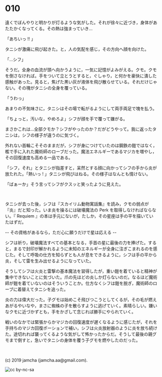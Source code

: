 

# 010

遠くでぼんやりと明かりが灯るような気がした。それが徐々に近づき，身体があたたかくなってくる。その熱は強まっていき…

「あちいっ !! 」

タニシが激痛に飛び起きた。と，人の気配を感じ，その方向へ顔を向けた。

「…シフ」

そうだ。全身の血流が頭へ向かうように，一気に記憶がよみがえる。クモ。クモを倒さなければ。手をついて立とうとすると，ぐしゃり，と何かを豪快に潰した感触があった。見ると，焦げた黒い灰が液体を飛び散らせている。それだけじゃない。その塊がタニシの全身を覆っている。

「うわっ」

あまりの不気味さに，タニシはその場で転がるようにして両手両足で塊を払う。

「ちょっと，汚いな，やめろよ」シフが顔を手で覆って嫌がる。

まさかこれは…全部クモか？シフがやったのか？だがどうやって。我に返ったタニシは，シフの様子が違うのに気づく。

外れない首輪こそそのままだが，シフが身につけていたのは鋼鉄の鎧ではなく，檻で手に入れた魔術師のローブだった。魔法エネルギーであるマジカを増やし，その回復速度も高める一品である。

「シフ，それ」とタニシが指差すと，呆然とする顔に向かってシフの手から炎が放たれた。「熱いっ ! 」タニシが飛びはねる。その様子はなんとも情けない。

「ばぁーか」そう言ってシフがクスッと笑ったように見えた。

<br>

タニシが去った後，シフは『スカイリム動物寓話集』を読み，クモの弱点が『炎』だと知った。いま炎を操るには破壊魔法の Perk を取得しなければならない。『 Requiem 』の本は手元にないが，たしか，その星座は手の平を描いていたはずだ。

-- その資格があるなら，ただ心に願うだけで星は応える -- 

シフは祈り，破壊魔法すべての基本となる，手首の星に最後の力を捧げた。すると，まるで封印が解かれるように未知のエネルギーが全身に注ぎこまれるのを感じた。そして呼吸の仕方を知らずとも人が息をできるように，シフは手の平から炎，そして雷を生み出せるようになっていた。

そうしてシフは火炎と雷撃の基本魔法を習得したが，重い鎧を着ていると精神が集中できないことに気づいた。爪の先ほどの炎しか灯らないのだ。なるほど魔術師が鎧を着ていないのはそういうことか。仕方なくシフは鎧を脱ぎ，魔術師のローブに着替えてタニシを追った。

炎の力は偉大だった。子グモは始めこそ飛びつこうとしてくるが，その毛が燃えあがるやいなや，まさに蜘蛛の子を散らすように逃げていく。素晴らしい。嫌いなクモに近づかずとも，手をかざして念じれば勝手にやられていく。

戦いのなかでは緊張からかマジカの回復速度が遅くなるように感じたが，それを手持ちのマジカ回復ポーションで補い，シフは火炎放射器のように炎を放ち続けた。途切れれば襲ってくるような気がして怖かったからだ。そうして最後の親グモまで倒すと，急いでタニシの身体を覆う子グモを燃やしたのだった。

<br>
<br>
(c) 2019 jamcha (jamcha.aa@gmail.com).

![cc by-nc-sa](https://i.creativecommons.org/l/by-nc-sa/4.0/88x31.png)

